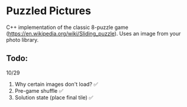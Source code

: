 # Puzzled Pictures

C++ implementation of the classic 8-puzzle game (https://en.wikipedia.org/wiki/Sliding_puzzle).
Uses an image from your photo library.

## Todo:


10/29
1. Why certain images don't load? ✅
2. Pre-game shuffle ✅
3. Solution state (place final tile) ✅
